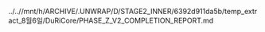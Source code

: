 ../..//mnt/h/ARCHIVE/.UNWRAP/D/STAGE2_INNER/6392d911da5b/temp_extract_8월6일/DuRiCore/PHASE_Z_V2_COMPLETION_REPORT.md